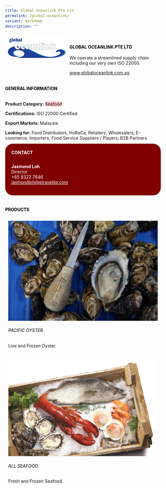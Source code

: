 ```yaml
---
title: Global Oceanlink Pte Ltd
permalink: /global-oceanlink/
variant: markdown
description: ""
---
```

<div class="flex-paragraph">
	<div style="display: flex; flex-wrap: wrap;" class="flex-container">
		<div style="flex: 1 1 40%; display: block;" class="card sgds">
			<img src="/images/Global%20Oceanlink/global_oceanlink_logo.png">
		</div>
		<div style="flex: 1 1 58%; display: block; margin-left: 3px" class="card-sgds">
			<h4 style="text-transform: uppercase; color: black;"><b>Global Oceanlink Pte Ltd</b></h4>
			<p>We operate a streamlined supply chain including our very own ISO 22000.</p>
			<p><a target="_blank" href="https://www.globaloceanlink.com.sg">www.globaloceanlink.com.sg</a></p>
		</div>
	</div>
</div>

<h4 style="text-transform: uppercase; color: black;">
	<b>General Information</b>
</h4>
<div style="display: flex; flex-wrap: wrap;" class="flex-container">
	<div style="flex: 1 1 65%; display: block; align-self: stretch" class="card sgds">
		<div class="flex-paragraph">
			<p>
				<b>Product Category: </b>
				<span style="background-color: pink; border-radius: 10px;">Seafood</span>
			</p>
			<p>
				<b>Certifications: </b>ISO 22000 Certified
			</p>
			<p>
				<b>Export Markets: </b>Malaysia
			</p>
			<p style="margin-bottom: 10px;">
				<b>Looking for: </b>Food Distributors, HoReCa, Retailers, Wholesalers, E-commerce, Importers, Food Service Suppliers / Players, B2B Partners
			</p>
		</div>
	</div>
	<div style="flex: 1 1 35%; padding: 10px; display: block; background-color: maroon; border-radius: 25px; align-self: center;" class="card sgds">
		<h4 style="color: white; margin-top: 10px; margin-left: 10px;">CONTACT</h4>
		<div class="flex-paragraph">
			<p style="padding: 10px; color: white;">
				<b>Jasmond Loh</b>
				<br>Director<br>+65 8322 7646<br>
				<a style="color: white;" href="mailto:jasmondloh@etravelite.com">jasmondloh@etravelite.com</a>
			</p>
		</div>
	</div>
</div>
<br>
<h4 style="text-transform: uppercase; color: black;">
	<b>Products</b>
</h4>
<div style="display: flex; flex-wrap: wrap;">
	<div style="flex: 1 1 47%; margin: 10px; display: block;" class="card sgds">
		<div style="display: block;" class="flex-image">
			<img src="/images/Global%20Oceanlink/global_oceanlink_product_01.jpg">
		</div>
		<div class="flex-paragraph">
			<h6 style="text-transform: uppercase; color: black;">Pacific Oyster</h6>
			<p>Live and Frozen Oyster.</p>
		</div>
	</div>
	<div style="flex: 1 1 47%; margin: 10px; display: block;" class="card sgds">
		<div style="display: block;" class="flex-image">
			<img src="/images/Global%20Oceanlink/global_oceanlink_product_02.jpg">
		</div>
		<div class="flex-paragraph">
			<h6 style="text-transform: uppercase; color: black;">All Seafood</h6>
			<p>Fresh and Frozen Seafood.</p>
		</div>
	</div>
</div>